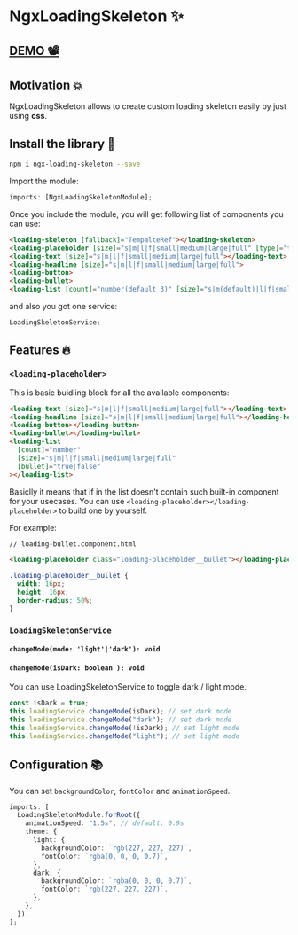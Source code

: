# NgxLoadingSkeleton ✨

## [DEMO 📽️](https://codesandbox.io/s/ngx-loading-skeleton-zlcwr?file=/src/app/available/available.component.html)

## Motivation 💥

NgxLoadingSkeleton allows to create custom loading skeleton easily by just using **css**.

## Install the library 🧪

```bash
npm i ngx-loading-skeleton --save
```

Import the module:

```typescript
imports: [NgxLoadingSkeletonModule];
```

Once you include the module, you will get following list of components you can use:

```html
<loading-skeleton [fallback]="TempalteRef"></loading-skeleton>
<loading-placeholder [size]="s|m|l|f|small|medium|large|full" [type]="text|headline"></loading-placeholde>
<loading-text [size]="s|m|l|f|small|medium|large|full"></loading-text>
<loading-headline [size]="s|m|l|f|small|medium|large|full">
<loading-button>
<loading-bullet>
<loading-list [count]="number(default 3)" [size]="s|m(default)|l|f|small|medium|large|full" [bullet]="true(default)|false">
```

and also you got one service:

```typescript
LoadingSkeletonService;
```

## Features 🔥

### `<loading-placeholder>`

This is basic buidling block for all the available components:

```html
<loading-text [size]="s|m|l|f|small|medium|large|full"></loading-text>
<loading-headline [size]="s|m|l|f|small|medium|large|full"></loading-headline>
<loading-button></loading-button>
<loading-bullet></loading-bullet>
<loading-list
  [count]="number"
  [size]="s|m|l|f|small|medium|large|full"
  [bullet]="true|false"
></loading-list>
```

Basiclly it means that if in the list doesn't contain such built-in component for your usecases. You can use `<loading-placeholder></loading-placeholder>` to build one by yourself.

For example:

```html
// loading-bullet.component.html

<loading-placeholder class="loading-placeholder__bullet"></loading-placeholder>
```

```css
.loading-placeholder__bullet {
  width: 16px;
  height: 16px;
  border-radius: 50%;
}
```

### `LoadingSkeletonService`

#### `changeMode(mode: 'light'|'dark'): void`

#### `changeMode(isDark: boolean ): void`

You can use LoadingSkeletonService to toggle dark / light mode.

```typescript
const isDark = true;
this.loadingService.changeMode(isDark); // set dark mode
this.loadingService.changeMode("dark"); // set dark mode
this.loadingService.changeMode(!isDark); // set light mode
this.loadingService.changeMode("light"); // set light mode
```

## Configuration 📚

You can set `backgroundColor`, `fontColor` and `animationSpeed`.

```typescript
imports: [
  LoadingSkeletonModule.forRoot({
    animationSpeed: "1.5s", // default: 0.9s
    theme: {
      light: {
        backgroundColor: `rgb(227, 227, 227)`,
        fontColor: `rgba(0, 0, 0, 0.7)`,
      },
      dark: {
        backgroundColor: `rgba(0, 0, 0, 0.7)`,
        fontColor: `rgb(227, 227, 227)`,
      },
    },
  }),
];
```
